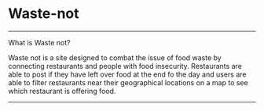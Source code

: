 # Waste-not
---
What is Waste not?

Waste not is a site designed to combat the issue of food waste by connecting restaurants and people with food insecurity.
Restaurants are able to post if they have left over food at the end fo the day and users are able to filter restaurants near their geographical locations on a map to see which restaurant is offering food.

---
